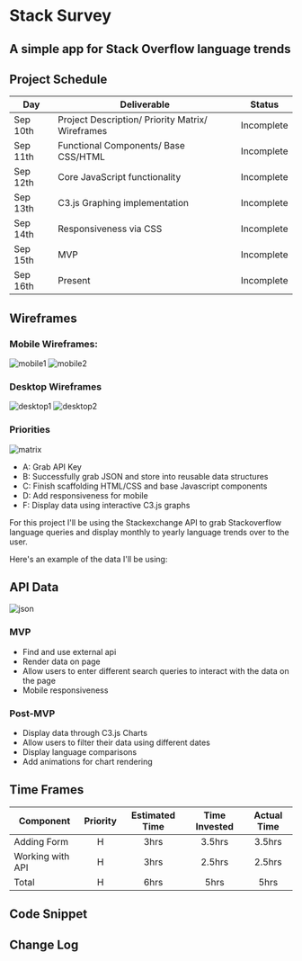 # Stack Survey

## A simple app for Stack Overflow language trends

## Project Schedule

|  Day | Deliverable | Status
|---|---| ---|
|Sep 10th| Project Description/ Priority Matrix/ Wireframes | Incomplete
|Sep 11th|Functional Components/ Base CSS/HTML | Incomplete
|Sep 12th| Core JavaScript functionality | Incomplete
|Sep 13th| C3.js Graphing implementation | Incomplete
|Sep 14th| Responsiveness via CSS | Incomplete
|Sep 15th| MVP | Incomplete
|Sep 16th| Present | Incomplete

## Wireframes
### Mobile Wireframes:
![mobile1](mobile-wireframe.jpg)
![mobile2](mobile-wireframe2.jpg)

### Desktop Wireframes
![desktop1](desktop-wireframe.jpg)
![desktop2](desktop-wireframe2.jpg)

### Priorities
![matrix](priority_matrix.png)


* A: Grab API Key
* B: Successfully grab JSON and store into reusable data structures
* C: Finish scaffolding HTML/CSS and base Javascript components
* D: Add responsiveness for mobile
* F: Display data using interactive C3.js graphs

For this project I'll be using the Stackexchange API to grab Stackoverflow language queries and display monthly to yearly language trends over to the user.

Here's an example of the data I'll be using:
## API Data
![json](json-example.jpg)


### MVP
- Find and use external api 
- Render data on page 
- Allow users to enter different search queries to interact with the data on the page
- Mobile responsiveness

### Post-MVP
- Display data through C3.js Charts
- Allow users to filter their data using different dates
- Display language comparisons
- Add animations for chart rendering 


## Time Frames
| Component | Priority | Estimated Time | Time Invested | Actual Time |
| --- | :---: |  :---: | :---: | :---: |
| Adding Form | H | 3hrs| 3.5hrs | 3.5hrs |
| Working with API | H | 3hrs| 2.5hrs | 2.5hrs |
| Total | H | 6hrs| 5hrs | 5hrs |

## Code Snippet


## Change Log
  
